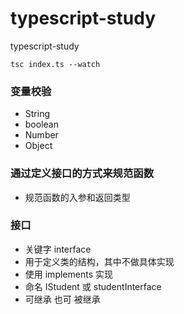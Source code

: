 # typescript-study
typescript-study


```
tsc index.ts --watch
```

###  变量校验

- String
- boolean
- Number
- Object


### 通过定义接口的方式来规范函数

- 规范函数的入参和返回类型

### 接口

- 关键字 interface 
- 用于定义类的结构，其中不做具体实现
- 使用 implements 实现
- 命名 IStudent 或 studentInterface
- 可继承 也可 被继承


